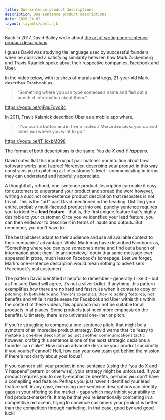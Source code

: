 ```yaml
---
title: One-sentence product descriptions
description: One-sentence product descriptions
date: 2020-10-02
layout: layouts/post.njk
---
```


Back in 2017, David Bailey wrote about [the art of writing one-sentence product descriptions](https://medium.dave-bailey.com/the-magic-formula-to-describe-a-product-in-one-sentence-175ce38619c7).

I guess David was studying the language used by successful founders when he observed a satisfying similarity between how Mark Zuckenberg and Travis Kalanick spoke about their respective companies, Facebook and Uber.


In the video below, with its shots of murals and kegs, 21-year-old Mark describes Facebook as,

> “Something where you can type someone’s name and find out a bunch of information about them.”

https://youtu.be/giFquFdyc84

In 2011, Travis Kalanick described Uber as a mobile app where,

> “You push a button and in five minutes a Mercedes picks you up and takes you where you want to go.”

https://youtu.be/jT_1cxbM098

The format of both descriptions is the same: _You do X and Y happens._

David notes that this input-output pair matches our intuition about how software works, and I agree! Moreover, describing your product in this way constrains you to pitching at the customer's level - communicating in terms they can understand and hopefully appreciate. 

A thoughtfully refined, one-sentence product description can make it easy for customers to understand your product and spread the word however, writing a succinct one-sentence product description that resonates is not trivial. This is the "art" part David mentioned in the heading. Distilling your entire, probably multi-faceted, product into one, punchy sentence requires you to identify a **lead feature** - that is, the first unique feature that's highly desirable to your customer. Once you've identified your lead feature, you can then endeavor to describe it in terms of inputs and outputs. But remember, you don't have to.

The best pitchers adapt to their audience and use all available context to their companies' advantage. Whilst Mark may have described Facebook as, “Something where you can type someone’s name and find out a bunch of information about them” in an interview, I doubt that same message ever appeared in prose, much less on Facebook's homepage. Lest we forget, Mark's one-sentence description would mean nothing to advertisers (Facebook's real customer). 

The pattern David identified is helpful to remember - generally, I like it - but as I'm sure David will agree, it's not a silver bullet. If anything, this pattern exemplifies how there are no hard and fast rules when it comes to copy or pitching.  In both Mark and Travis's examples, they're selling features, not benefits and while it made sense for Facebook and Uber within this within the context of these videos, this approach may not be suitable for all products in all places. Some products just need more emphasis on the benefits. Ultimately, there is no universal one-liner or pitch.

If you're struggling to compose a one-sentence pitch, that might be a symptom of an imprecise product strategy. David warns that it's “easy to mistake a one-line description as just another communications tactic however, crafting this sentence is one of the most strategic decisions a founder can make”. How can an advocate describe your product succinctly if you yourself cannot? Hell, how can your own team get behind the mission if there's not clarity about your focus?

If you cannot distill your product in one-sentence (using the “you do X and Y happens” pattern or otherwise), your strategy might be unfocused. If your product requires you to overly-emphasize benefits, perhaps you don't have a comeplling lead feature. Perhaps you just haven't identified your lead feature yet. In any case, exercising one-sentence descriptions can identify gaps in your offering to the market - gaps which may inhibit your ability to find product-market fit. It may be that you're intentionally competing in a competitive red ocean, trying to convince customers your product is better than the competition through marketing. In that case, good bye and good luck!